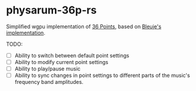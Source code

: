 # physarum-36p-rs

Simplified wgpu implementation of [36 Points](https://www.sagejenson.com/36points), based on [Bleuje's implementation](https://github.com/Bleuje/physarum-36p).

TODO:
+ [ ] Ability to switch between default point settings
+ [ ] Ability to modify current point settings
+ [ ] Ability to play/pause music
+ [ ] Ability to sync changes in point settings to different parts of the
      music's frequency band amplitudes.
